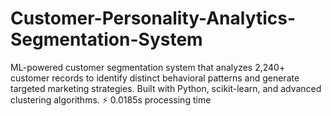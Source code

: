 # Customer-Personality-Analytics-Segmentation-System
ML-powered customer segmentation system that analyzes 2,240+ customer records to identify distinct behavioral patterns and generate targeted marketing strategies. Built with Python, scikit-learn, and advanced clustering algorithms. ⚡ 0.0185s processing time
